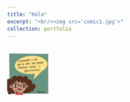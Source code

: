 ```yaml
---
title: "Hola"
excerpt: "<br/><img src='comic1.jpg'>"
collection: portfolio
---
```


<br/><img src='comic1.jpg' width="100" height="100" alt="Bienvenidos" align = "middle" border="0.1">
